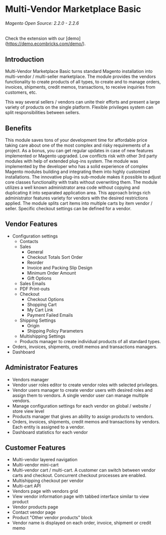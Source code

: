 # Multi-Vendor Marketplace Basic
###### Magento Open Source: 2.2.0 - 2.2.6

Check the extension with our [demo] (https://demo.ecombricks.com/demo/).

## Introduction
Multi-Vendor Marketplace Basic turns standard Magento installation into multi-vendor / multi-seller marketplace. The module provides the vendors functionality to create products of all types, to create and to manage orders, invoices, shipments, credit memos, transactions, to receive inquiries from customers, etc.

This way several sellers / vendors can unite their efforts and present a large variety of products on the single platform. Flexible privileges system can split responsibilities between sellers.

## Benefits
This module saves tons of your development time for affordable price taking care about one of the most complex and risky requirements of a project. As a bonus, you can get regular updates in case of new features implemented or Magento upgraded.
Low conflicts risk with other 3rd party modules with help of extended plug-ins system. The module was implemented by the developer who has a solid experience of complex Magento modules building and integrating them into highly customized installations. The innovative plug-ins sub-module makes it possible to adjust core classes functionality with traits without overwriting them.
The module utilizes a well known administrator area code without copying and duplicating it into separated application area. This approach brings rich administrator features variety for vendors with the desired restrictions applied.
The module splits cart items into multiple carts by item vendor / seller. Specific checkout settings can be defined for a vendor.

## Vendor Features
 - Configuration settings
   - Contacts
   - Sales
     - General
     - Checkout Totals Sort Order
     - Reorder
     - Invoice and Packing Slip Design
     - Minimum Order Amount
     - Gift Options
   - Sales Emails
   - PDF Print-outs
   - Checkout
     - Checkout Options
     - Shopping Cart
     - My Cart Link
     - Payment Failed Emails
   - Shipping Settings
     - Origin
     - Shipping Policy Parameters
   - Multishipping Settings
   - Products manager to create individual products of all standard types.
 - Orders, invoices, shipments, credit memos and transactions managers.
 - Dashboard
 
## Administrator Features
 - Vendors manager
 - Vendor user roles editor to create vendor roles with selected privileges.
 - Vendor users manager to create vendor users with desired roles and assign them to vendors. A single vendor user can manage multiple vendors.
 - Manage configuration settings for each vendor on global / website / store view level
 - Products manager that gives an ability to assign products to vendors.
 - Orders, invoices, shipments, credit memos and transactions by vendors. Each entity is assigned to a vendor.
 - Dashboard statistics for each vendor
 
## Customer Features
 - Multi-vendor layered navigation
 - Multi-vendor mini-cart
 - Multi-vendor cart / multi-cart. A customer can switch between vendor carts and checkout. Concurrent checkout processes are enabled.
 - Multishipping checkout per vendor
 - Multi-cart API
 - Vendors page with vendors grid
 - View vendor information page with tabbed interface similar to view product
 - Vendor products page
 - Contact vendor page
 - Product "Other vendor products" block
 - Vendor name is displayed on each order, invoice, shipment or credit memo

